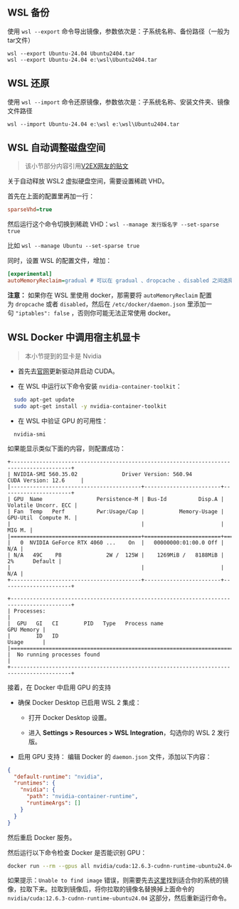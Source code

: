 
## WSL 备份

使用 `wsl --export` 命令导出镜像，参数依次是：子系统名称、备份路径（一般为tar文件）

```shell
wsl --export Ubuntu-24.04 Ubuntu2404.tar
wsl --export Ubuntu-24.04 e:\wsl\Ubuntu2404.tar
```

## WSL 还原

使用 `wsl --import` 命令还原镜像，参数依次是：子系统名称、安装文件夹、镜像文件路径

```shell
wsl --import Ubuntu-24.04 e:\wsl e:\wsl\Ubuntu2404.tar
```

## WSL 自动调整磁盘空间

> 该小节部分内容引用[V2EX网友的贴文](https://v2ex.com/t/975098)

关于自动释放 WSL2 虚拟硬盘空间，需要设置稀疏 VHD。

首先在上面的配置里再加一行：

```ini
sparseVhd=true
```

然后运行这个命令切换到稀疏 VHD：`wsl --manage 发行版名字 --set-sparse true`

比如 `wsl --manage Ubuntu --set-sparse true`

同时，设置 WSL 的配置文件，增加：

```ini
[experimental]
autoMemoryReclaim=gradual # 可以在 gradual 、dropcache 、disabled 之间选择
```

**注意：** 如果你在 WSL 里使用 docker，那需要将 `autoMemoryReclaim` 配置为 `dropcache` 或者 `disabled`，然后在 `/etc/docker/daemon.json` 里添加一句 `"iptables": false` ，否则你可能无法正常使用 docker。

## WSL Docker 中调用宿主机显卡

> 本小节提到的显卡是 Nvidia

- 首先去[官网](https://www.nvidia.com/en-us/drivers/)更新驱动并启动 CUDA。

- 在 WSL 中运行以下命令安装 `nvidia-container-toolkit`：

```sh
  sudo apt-get update
  sudo apt-get install -y nvidia-container-toolkit
```

- 在 WSL 中验证 GPU 的可用性：

```
  nvidia-smi
```

如果能显示类似下面的内容，则配置成功：

```text
+-----------------------------------------------------------------------------------------+
| NVIDIA-SMI 560.35.02              Driver Version: 560.94         CUDA Version: 12.6     |
|-----------------------------------------+------------------------+----------------------+
| GPU  Name                 Persistence-M | Bus-Id          Disp.A | Volatile Uncorr. ECC |
| Fan  Temp   Perf          Pwr:Usage/Cap |           Memory-Usage | GPU-Util  Compute M. |
|                                         |                        |               MIG M. |
|=========================================+========================+======================|
|   0  NVIDIA GeForce RTX 4060 ...    On  |   00000000:01:00.0 Off |                  N/A |
| N/A   49C    P8              2W /  125W |    1269MiB /   8188MiB |      2%      Default |
|                                         |                        |                  N/A |
+-----------------------------------------+------------------------+----------------------+

+-----------------------------------------------------------------------------------------+
| Processes:                                                                              |
|  GPU   GI   CI        PID   Type   Process name                              GPU Memory |
|        ID   ID                                                               Usage      |
|=========================================================================================|
|  No running processes found                                                             |
+-----------------------------------------------------------------------------------------+
```

接着，在 Docker 中启用 GPU 的支持

- 确保 Docker Desktop 已启用 WSL 2 集成：
    
    - 打开 Docker Desktop 设置。

    - 进入 **Settings > Resources > WSL Integration**，勾选你的 WSL 2 发行版。

- 启用 GPU 支持： 编辑 Docker 的 `daemon.json` 文件，添加以下内容：

```json
{
  "default-runtime": "nvidia",
  "runtimes": {
    "nvidia": {
      "path": "nvidia-container-runtime",
      "runtimeArgs": []
    }
  }
}
```


然后重启 Docker 服务。

然后运行以下命令检查 Docker 是否能识别 GPU：

```sh
docker run --rm --gpus all nvidia/cuda:12.6.3-cudnn-runtime-ubuntu24.04 nvidia-smi
```

如果提示：`Unable to find image` 错误，则需要先去[这里](https://hub.docker.com/r/nvidia/cuda/tags)找到适合你的系统的镜像，拉取下来。拉取到镜像后，将你拉取的镜像名替换掉上面命令的 `nvidia/cuda:12.6.3-cudnn-runtime-ubuntu24.04` 这部分，然后重新运行命令。